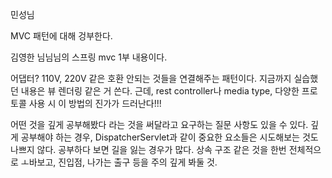 민성님

MVC 패턴에 대해 겅부한다.

김영한 님님님의 스프링 mvc 1부 내용이다.

어댑터?
110V, 220V 같은 호환 안되는 것들을 연결해주는 패턴이다.
지금까지 실습했던 내용은 뷰 렌더링 같은 거 쓴다.
근데, rest controller나 media type, 다양한 프로토콜 사용 시 이 방법의 진가가 드러난다!!!


어떤 것을 깊게 공부해봤다 라는 것을 써달라고 요구하는 질문 사항도 있을 수 있다.
깊게 공부해야 하는 경우, DispatcherServlet과 같이 중요한 요소들은 시도해보는 것도 나쁘지 않다.
공부하다 보면 길을 잃는 경우가 많다.
상속 구조 같은 것을 한번 전체적으로 ㅗ바보고, 진입점, 나가는 출구 등을 주의 깊게 봐둘 것.
